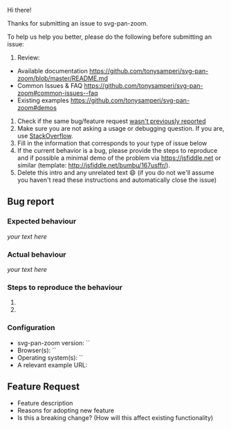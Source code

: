 Hi there!

Thanks for submitting an issue to svg-pan-zoom.

To help us help you better, please do the following before submitting an issue:

1. Review:
  * Available documentation https://github.com/tonysamperi/svg-pan-zoom/blob/master/README.md
  * Common Issues & FAQ https://github.com/tonysamperi/svg-pan-zoom#common-issues--faq
  * Existing examples https://github.com/tonysamperi/svg-pan-zoom#demos
1. Check if the same bug/feature request [wasn't previously reported](https://github.com/tonysamperi/svg-pan-zoom/issues?q=is%3Aissue%20)
1. Make sure you are not asking a usage or debugging question. If you are, use [StackOverflow](http://stackoverflow.com/questions/tagged/svgpanzoom).
1. Fill in the information that corresponds to your type of issue below
1. If the current behavior is a bug, please provide the steps to reproduce and if possible a minimal demo of the problem via https://jsfiddle.net or similar (template: http://jsfiddle.net/bumbu/167usffr/).
1. Delete this intro and any unrelated text :smile: (if you do not we'll assume you haven't read these instructions and automatically close the issue)


Bug report
---

### Expected behaviour
_your text here_

### Actual behaviour
_your text here_

### Steps to reproduce the behaviour

1.
2.

### Configuration

- svg-pan-zoom version: ``
- Browser(s): ``
- Operating system(s): ``
- A relevant example URL:


Feature Request
---

- Feature description
- Reasons for adopting new feature
- Is this a breaking change? (How will this affect existing functionality)
